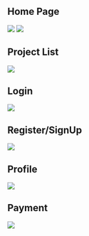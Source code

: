 ## Home Page
![](https://github.com/ShubSi26/Crowdfunding-MEAN-Stack/blob/master/images/Screenshot%202024-06-22%20185600.jpg)
![](https://github.com/ShubSi26/Crowdfunding-MEAN-Stack/blob/master/images/Screenshot%202024-06-22%20185645.jpg)
## Project List
![](https://github.com/ShubSi26/Crowdfunding-MEAN-Stack/blob/master/images/Screenshot%202024-06-22%20185731.jpg)
## Login
![](https://github.com/ShubSi26/Crowdfunding-MEAN-Stack/blob/master/images/Screenshot%202024-06-22%20190040.jpg)
## Register/SignUp
![](https://github.com/ShubSi26/Crowdfunding-MEAN-Stack/blob/master/images/Screenshot%202024-06-22%20190102.jpg)
## Profile
![](https://github.com/ShubSi26/Crowdfunding-MEAN-Stack/blob/master/images/Screenshot%202024-06-22%20190242.jpg)
## Payment
![](https://github.com/ShubSi26/Crowdfunding-MEAN-Stack/blob/master/images/Screenshot%202024-06-22%20190319.jpg)
